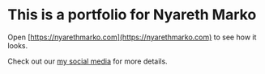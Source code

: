# This is a portfolio for Nyareth Marko

Open [https://nyarethmarko.com](https://nyarethmarko.com) to see how it looks.

Check out our [my social media](#) for more details.
